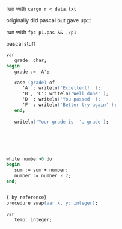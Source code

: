 run with  `cargo r < data.txt`


originally did pascal but gave up:::

run with `fpc p1.pas && ./p1`


pascal stuff
```ps
var
   grade: char;
begin
   grade := 'A';

   case (grade) of
      'A' : writeln('Excellent!' );
      'B', 'C': writeln('Well done' );
      'D' : writeln('You passed' );
      'F' : writeln('Better try again' );
   end;     
   
   writeln('Your grade is  ', grade );






while number>0 do
begin
   sum := sum + number;
   number := number - 2;
end;


{ by reference}
procedure swap(var x, y: integer);

var
   temp: integer;



```
